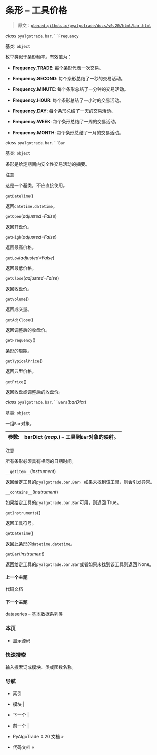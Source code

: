 # 条形 – 工具价格

> 原文：[`gbeced.github.io/pyalgotrade/docs/v0.20/html/bar.html`](https://gbeced.github.io/pyalgotrade/docs/v0.20/html/bar.html)

*class* `pyalgotrade.bar.``Frequency`

基类: `object`

枚举类似于条形频率。有效值为：

+   **Frequency.TRADE**: 每个条形代表一次交易。

+   **Frequency.SECOND**: 每个条形总结了一秒的交易活动。

+   **Frequency.MINUTE**: 每个条形总结了一分钟的交易活动。

+   **Frequency.HOUR**: 每个条形总结了一小时的交易活动。

+   **Frequency.DAY**: 每个条形总结了一天的交易活动。

+   **Frequency.WEEK**: 每个条形总结了一周的交易活动。

+   **Frequency.MONTH**: 每个条形总结了一月的交易活动。

*class* `pyalgotrade.bar.``Bar`

基类: `object`

条形是给定期间内安全性交易活动的摘要。

注意

这是一个基类，不应直接使用。

`getDateTime`()

返回`datetime.datetime`。

`getOpen`(*adjusted=False*)

返回开盘价。

`getHigh`(*adjusted=False*)

返回最高价格。

`getLow`(*adjusted=False*)

返回最低价格。

`getClose`(*adjusted=False*)

返回收盘价。

`getVolume`()

返回成交量。

`getAdjClose`()

返回调整后的收盘价。

`getFrequency`()

条形的周期。

`getTypicalPrice`()

返回典型价格。

`getPrice`()

返回收盘或调整后的收盘价。

*class* `pyalgotrade.bar.``Bars`(*barDict*)

基类: `object`

一组`Bar`对象。

| 参数: | **barDict** (*map.*) – 工具到`Bar`对象的映射。 |
| --- | --- |

注意

所有条形必须具有相同的日期时间。

`__getitem__`(*instrument*)

返回给定工具的`pyalgotrade.bar.Bar`。如果未找到该工具，则会引发异常。

`__contains__`(*instrument*)

如果给定工具的`pyalgotrade.bar.Bar`可用，则返回 True。

`getInstruments`()

返回工具符号。

`getDateTime`()

返回此条形的`datetime.datetime`。

`getBar`(*instrument*)

返回给定工具的`pyalgotrade.bar.Bar`或者如果未找到该工具则返回 None。

#### 上一个主题

代码文档

#### 下一个主题

dataseries – 基本数据系列类

### 本页

+   显示源码

### 快速搜索

输入搜索词或模块、类或函数名称。

### 导航

+   索引

+   模块 |

+   下一个 |

+   前一个 |

+   PyAlgoTrade 0.20 文档 »

+   代码文档 »
